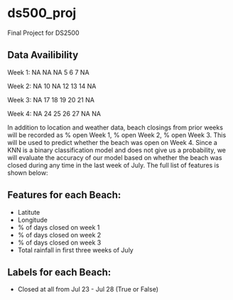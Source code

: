# ds500_proj
Final Project for DS2500

## Data Availibility
Week 1:
NA NA NA 5 6 7 NA

Week 2:
NA 10 NA 12 13 14 NA 

Week 3:
NA 17 18 19 20 21 NA

Week 4:
NA 24 25 26 27 NA NA

In addition to location and weather data, beach closings from prior weeks will be recorded as % open Week 1, % open Week 2, % open Week 3. This will be used to predict whether the beach was open on Week 4. Since a KNN is a binary classification model and does not give us a probability, we will evaluate the accuracy of our model based on whether the beach was closed during any time in the last week of July. The full list of features is shown below:

## Features for each Beach:
- Latitute
- Longitude
- % of days closed on week 1
- % of days closed on week 2
- % of days closed on week 3
- Total rainfall in first three weeks of July

## Labels for each Beach: 
- Closed at all from Jul 23 - Jul 28 (True or False)
